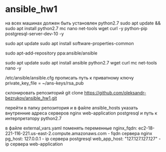 # ansible_hw1
на всех машинах должен быть установлен python2.7
sudo apt update && sudo apt install python2.7 mc nano net-tools wget curl -y
python-pip postgresql-server-dev-10 -y

sudo apt update
sudo apt install software-properties-common

sudo apt-add-repository ppa:ansible/ansible

sudo apt update
sudo apt install ansible python2.7 wget curl mc net-tools nano -y

/etc/ansible/ansible.cfg 
прописать путь к приватному ключу 
private_key_file = ~/ans-keys/rsa_pub

склонировать репозиторий
git clone https://github.com/oleksandr-bezrukov/ansible_hw1.git

перейти в папку репозитория и в файле ansible_hosts указать внутренние адреса серверов nginx web-application postgresql
и путь к интерпретатору python2.7

в файле external_vars.yaml
поменять переменные
nginx_fqdn: ec2-18-221-116-221.us-east-2.compute.amazonaws.com - fqdn сервера nginx
pg_host: 127.0.0.1 - ip сервера postgresql
web_app_host: "127.127.127.127" - ip сервера web-application
